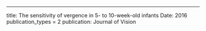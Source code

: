 ---
title: The sensitivity of vergence in 5- to 10-week-old infants
Date: 2016
publication_types = 2
publication: Journal of Vision